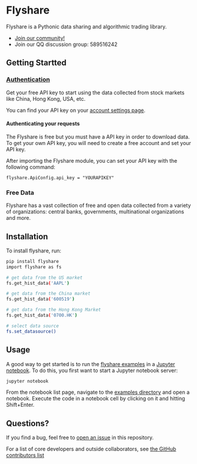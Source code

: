 # Flyshare


Flyshare is a Pythonic data sharing and algorithmic trading library. 

- [Join our community!](https://groups.google.com/forum/#!forum/flyshare)
- Join our QQ discussion group: 589516242

## Getting Startted
### [Authentication](http://www.asiabigdata.org/registration/)

Get your free API key to start using the data collected from stock markets like China, Hong Kong, USA, etc.

You can find your API key on your [account settings page](http://www.asiabigdata.org/login/).

#### Authenticating your requests
The Flyshare is free but you must have a API key in order to download data. To get your own API key, you will need to create a free  account and set your API key.

After importing the Flyshare module, you can set your API key with the following command: 
```
flyshare.ApiConfig.api_key = "YOURAPIKEY"
```

### Free Data
Flyshare has a vast collection of free and open data collected from a variety of organizations: 
central banks, governments, multinational organizations and more. 


## Installation

To install flyshare, run:

```bash
pip install flyshare
import flyshare as fs

# get data from the US market
fs.get_hist_data('AAPL')

# get data from the China market
fs.get_hist_data('600519')

# get data from the Hong Kong Market
fs.get_hist_data('0700.HK')

# select data source
fs.set_datasource()

```

## Usage

A good way to get started is to run the [flyshare examples](tutorial) in
a [Jupyter notebook](http://jupyter.org/). To do this, you first want to
start a Jupyter notebook server:

```bash
jupyter notebook
```

From the notebook list page, navigate to the [examples directory](tutorial)
and open a notebook. Execute the code in a notebook cell by clicking on it
and hitting Shift+Enter.


## Questions?

If you find a bug, feel free to [open an issue](https://github.com/duanrb/flyshare/issues) in this repository.


For a list of core developers and outside collaborators, see [the GitHub contributors list](https://github.com/duanrb/flyshare/graphs/contributors)